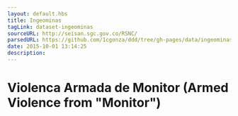 ```yaml
---
layout: default.hbs
title: Ingeominas
tagLink: dataset-ingeominas
sourceURL: http://seisan.sgc.gov.co/RSNC/
parsedURL: https://github.com/1cgonza/ddd/tree/gh-pages/data/ingeominas
date: 2015-10-01 13:14:25
description:
---
```

# Violenca Armada de Monitor (Armed Violence from "Monitor")

